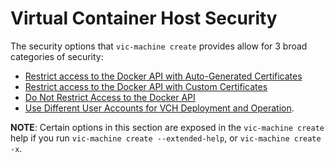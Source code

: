 # Virtual Container Host Security #

The security options that `vic-machine create` provides allow for 3 broad categories of security:

- [Restrict access to the Docker API with Auto-Generated Certificates](tls_auto_certs.md)
- [Restrict access to the Docker API with Custom Certificates](tls_custom_certs.md)
- [Do Not Restrict Access to the Docker API](tls_unrestricted.md)
- [Use Different User Accounts for VCH Deployment and Operation](set_up_ops_user.md).

**NOTE**: Certain options in this section are exposed in the `vic-machine create` help if you run `vic-machine create --extended-help`, or `vic-machine create -x`.